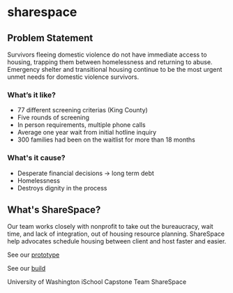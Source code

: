 # sharespace

## Problem Statement

Survivors fleeing domestic violence do not have immediate access to housing, trapping them between homelessness and returning to abuse.
Emergency shelter and transitional housing continue to be the most urgent unmet needs for domestic violence survivors.

### What’s it like?

- 77 different screening criterias (King County)
- Five rounds of screening
- In person requirements, multiple phone calls
- Average one year wait from initial hotline inquiry
- 300 families had been on the waitlist for more than 18 months

### What's it cause?

- Desperate financial decisions → long term debt
- Homelessness
- Destroys dignity in the process

## What's ShareSpace?

Our team works closely with nonprofit to take out the bureaucracy, wait time, and lack of integration, out of housing resource planning.
ShareSpace help advocates schedule housing between client and host faster and easier.

See our [prototype](https://marvelapp.com/hbi4acj)

See our [build](https://my828.github.io/sharespace)

University of Washington iSchool Capstone
Team ShareSpace
